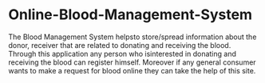 # Online-Blood-Management-System
The Blood Management System helpsto store/spread information about the donor, receiver that are related to donating and receiving the blood. Through this  application any person who isinterested in donating and receiving the blood can  register himself. Moreover if any general consumer wants to make a request for blood online they can take the help of this site.
